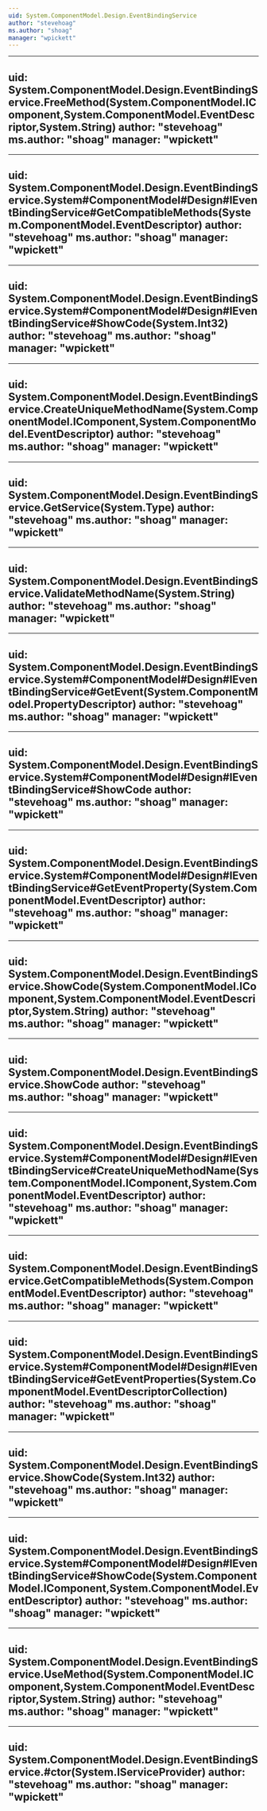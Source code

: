 ```yaml
---
uid: System.ComponentModel.Design.EventBindingService
author: "stevehoag"
ms.author: "shoag"
manager: "wpickett"
---
```


---
uid: System.ComponentModel.Design.EventBindingService.FreeMethod(System.ComponentModel.IComponent,System.ComponentModel.EventDescriptor,System.String)
author: "stevehoag"
ms.author: "shoag"
manager: "wpickett"
---

---
uid: System.ComponentModel.Design.EventBindingService.System#ComponentModel#Design#IEventBindingService#GetCompatibleMethods(System.ComponentModel.EventDescriptor)
author: "stevehoag"
ms.author: "shoag"
manager: "wpickett"
---

---
uid: System.ComponentModel.Design.EventBindingService.System#ComponentModel#Design#IEventBindingService#ShowCode(System.Int32)
author: "stevehoag"
ms.author: "shoag"
manager: "wpickett"
---

---
uid: System.ComponentModel.Design.EventBindingService.CreateUniqueMethodName(System.ComponentModel.IComponent,System.ComponentModel.EventDescriptor)
author: "stevehoag"
ms.author: "shoag"
manager: "wpickett"
---

---
uid: System.ComponentModel.Design.EventBindingService.GetService(System.Type)
author: "stevehoag"
ms.author: "shoag"
manager: "wpickett"
---

---
uid: System.ComponentModel.Design.EventBindingService.ValidateMethodName(System.String)
author: "stevehoag"
ms.author: "shoag"
manager: "wpickett"
---

---
uid: System.ComponentModel.Design.EventBindingService.System#ComponentModel#Design#IEventBindingService#GetEvent(System.ComponentModel.PropertyDescriptor)
author: "stevehoag"
ms.author: "shoag"
manager: "wpickett"
---

---
uid: System.ComponentModel.Design.EventBindingService.System#ComponentModel#Design#IEventBindingService#ShowCode
author: "stevehoag"
ms.author: "shoag"
manager: "wpickett"
---

---
uid: System.ComponentModel.Design.EventBindingService.System#ComponentModel#Design#IEventBindingService#GetEventProperty(System.ComponentModel.EventDescriptor)
author: "stevehoag"
ms.author: "shoag"
manager: "wpickett"
---

---
uid: System.ComponentModel.Design.EventBindingService.ShowCode(System.ComponentModel.IComponent,System.ComponentModel.EventDescriptor,System.String)
author: "stevehoag"
ms.author: "shoag"
manager: "wpickett"
---

---
uid: System.ComponentModel.Design.EventBindingService.ShowCode
author: "stevehoag"
ms.author: "shoag"
manager: "wpickett"
---

---
uid: System.ComponentModel.Design.EventBindingService.System#ComponentModel#Design#IEventBindingService#CreateUniqueMethodName(System.ComponentModel.IComponent,System.ComponentModel.EventDescriptor)
author: "stevehoag"
ms.author: "shoag"
manager: "wpickett"
---

---
uid: System.ComponentModel.Design.EventBindingService.GetCompatibleMethods(System.ComponentModel.EventDescriptor)
author: "stevehoag"
ms.author: "shoag"
manager: "wpickett"
---

---
uid: System.ComponentModel.Design.EventBindingService.System#ComponentModel#Design#IEventBindingService#GetEventProperties(System.ComponentModel.EventDescriptorCollection)
author: "stevehoag"
ms.author: "shoag"
manager: "wpickett"
---

---
uid: System.ComponentModel.Design.EventBindingService.ShowCode(System.Int32)
author: "stevehoag"
ms.author: "shoag"
manager: "wpickett"
---

---
uid: System.ComponentModel.Design.EventBindingService.System#ComponentModel#Design#IEventBindingService#ShowCode(System.ComponentModel.IComponent,System.ComponentModel.EventDescriptor)
author: "stevehoag"
ms.author: "shoag"
manager: "wpickett"
---

---
uid: System.ComponentModel.Design.EventBindingService.UseMethod(System.ComponentModel.IComponent,System.ComponentModel.EventDescriptor,System.String)
author: "stevehoag"
ms.author: "shoag"
manager: "wpickett"
---

---
uid: System.ComponentModel.Design.EventBindingService.#ctor(System.IServiceProvider)
author: "stevehoag"
ms.author: "shoag"
manager: "wpickett"
---
